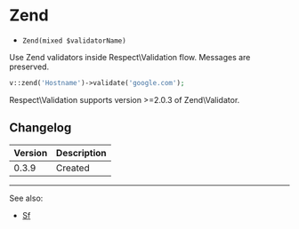 # Zend

- `Zend(mixed $validatorName)`

Use Zend validators inside Respect\Validation flow. Messages
are preserved.

```php
v::zend('Hostname')->validate('google.com');
```

Respect\Validation supports version >=2.0.3 of Zend\Validator.

## Changelog

Version | Description
--------|-------------
  0.3.9 | Created

***
See also:

  * [Sf](Sf.md)
